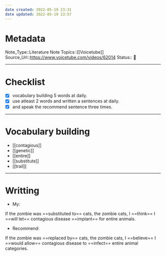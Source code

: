 ```yaml
---
date created: 2022-05-19 23:31
date updated: 2022-05-19 23:57
---
```


# Metadata

Note_Type::Literature Note
Topics::[[Voicetube]]
Source_Url::<https://www.voicetube.com/videos/62014>
Status:: 👶

---

# Checklist

- [x] vocabulary building 5 words at daily.
- [x] use atleast 2 words and written a sentences at daily.
- [x] and speak the recommend sentence three times.

---

# Vocabulary building

- [[contagious]]
- [[genetic]]
- [[entire]]
- [[substitute]]
- [[trail]]

---

# Writting

- My:

If the zombie was ==substituted to== cats, the zombie cats, I ==think== I ==will let== contagious disease ==implant== for entire animals.

- Recommend:

If the zombie was ==replaced by== cats, the zombie cats, I ==believe== I ==would allow== contagious disease to ==infect== entire animal categories.
